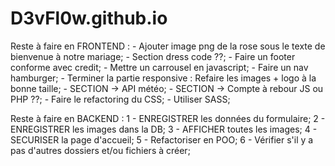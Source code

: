 # D3vFl0w.github.io

Reste à faire en FRONTEND :
    - Ajouter image png de la rose sous le texte de bienvenue à notre mariage;
    - Section dress code ??;
    - Faire un footer conforme avec credit;
    - Mettre un carrousel en javascript;
    - Faire un nav hamburger;
    - Terminer la partie responsive : Refaire les images + logo à la bonne taille;
    - SECTION -> API météo;
    - SECTION -> Compte à rebour JS ou PHP ??;
    - Faire le refactoring du CSS;
    - Utiliser SASS;

Reste à faire en BACKEND :
    1 - ENREGISTRER les données du formulaire;
    2 - ENREGISTRER les images dans la DB;
    3 - AFFICHER toutes les images;
    4 - SECURISER la page d'accueil;
    5 - Refactoriser en POO;
    6 - Vérifier s'il y a pas d'autres dossiers et/ou fichiers à créer;

